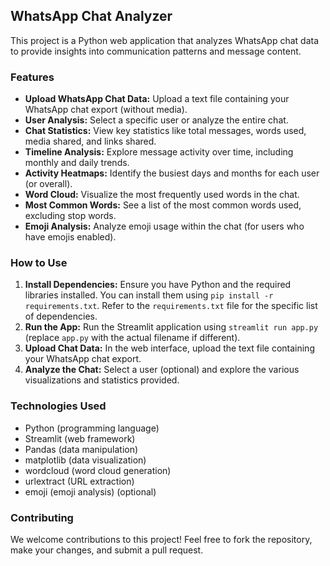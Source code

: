 ## WhatsApp Chat Analyzer

This project is a Python web application that analyzes WhatsApp chat data to provide insights into communication patterns and message content.

### Features

* **Upload WhatsApp Chat Data:** Upload a text file containing your WhatsApp chat export (without media).
* **User Analysis:** Select a specific user or analyze the entire chat.
* **Chat Statistics:** View key statistics like total messages, words used, media shared, and links shared.
* **Timeline Analysis:** Explore message activity over time, including monthly and daily trends.
* **Activity Heatmaps:** Identify the busiest days and months for each user (or overall).
* **Word Cloud:** Visualize the most frequently used words in the chat.
* **Most Common Words:** See a list of the most common words used, excluding stop words.
* **Emoji Analysis:** Analyze emoji usage within the chat (for users who have emojis enabled).

### How to Use

1. **Install Dependencies:** Ensure you have Python and the required libraries installed. You can install them using `pip install -r requirements.txt`. Refer to the `requirements.txt` file for the specific list of dependencies.
2. **Run the App:** Run the Streamlit application using `streamlit run app.py` (replace `app.py` with the actual filename if different).
3. **Upload Chat Data:** In the web interface, upload the text file containing your WhatsApp chat export.
4. **Analyze the Chat:** Select a user (optional) and explore the various visualizations and statistics provided.

### Technologies Used

* Python (programming language)
* Streamlit (web framework)
* Pandas (data manipulation)
* matplotlib (data visualization)
* wordcloud (word cloud generation)
* urlextract (URL extraction)
* emoji (emoji analysis) (optional)

### Contributing

We welcome contributions to this project! Feel free to fork the repository, make your changes, and submit a pull request.

